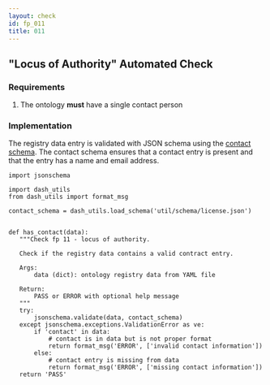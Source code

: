 ```yaml
---
layout: check
id: fp_011
title: 011
---
```

## "Locus of Authority" Automated Check

### Requirements
1. The ontology **must** have a single contact person

### Implementation
The registry data entry is validated with JSON schema using the [contact schema](https://raw.githubusercontent.com/OBOFoundry/OBOFoundry.github.io/master/util/schema/contact.json). The contact schema ensures that a contact entry is present and that the entry has a name and email address.

```
import jsonschema

import dash_utils
from dash_utils import format_msg

contact_schema = dash_utils.load_schema('util/schema/license.json')


def has_contact(data):
   """Check fp 11 - locus of authority.

   Check if the registry data contains a valid contract entry.

   Args:
       data (dict): ontology registry data from YAML file

   Return:
       PASS or ERROR with optional help message
   """
   try:
       jsonschema.validate(data, contact_schema)
   except jsonschema.exceptions.ValidationError as ve:
       if 'contact' in data:
           # contact is in data but is not proper format
           return format_msg('ERROR', ['invalid contact information'])
       else:
           # contact entry is missing from data
           return format_msg('ERROR', ['missing contact information'])
   return 'PASS'
```
